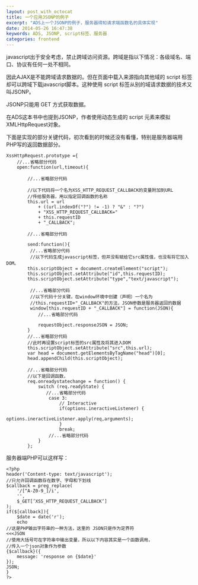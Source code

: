 ```yaml
---
layout: post_with_octocat
title: 一个应用JSONP的例子
excerpt: "ADS上一个JSONP的例子，服务器得知请求端函数名的具体实现"
date: 2014-05-26 16:47:38
keywords: ADS, JSONP, script标签、服务器
categories: frontend
---
```

javascript出于安全考虑，禁止跨域访问资源。跨域是指以下情况：各级域名、端口、协议有任何一处不相同。

因此AJAX是不能跨域请求数据的。但在页面中载入来源指向其他域的 script 标签却可以跨域下载javascript脚本。这种使用 script 标签从别的域请求数据的技术又叫JSONP。

JSONP只能用 GET 方式获取数据。

在ADS这本书中也提到JSONP，作者使用动态生成的 script 元素来模拟XMLHttpRequest对象。

下面是实现的部分关键代码，初次看到的时候还没有看懂，特别是服务器端用PHP写的返回数据部分。

	
    XssHttpRequest.prototype ={
    	//...省略部分代码
    	open:function(url,timeout){

            //...省略部分代码
            
            //以下代码将一个名为XSS_HTTP_REQUEST_CALLBACK的变量附加到URL
            //传给服务器，用以指定回调函数的名称
			this.url = url
				+ ((url.indexOf("?") != -1) ? "&" : "?")
				+ "XSS_HTTP_REQUEST_CALLBACK="
				+ this.requestID
				+ "_CALLBACK";
                
            //...省略部分代码
            
            send:function(){
			 //...省略部分代码
             //以下代码生成javascript标签，但并没有赋给它src属性值，也没有将它加入DOM。
			this.scriptObject = document.createElement("script");
			this.scriptObject.setAttribute("id",this.requestID);
			this.scriptObject.setAttribute("type","text/javascript");
            
             //...省略部分代码
             //以下代码十分关键，在window环境中创建（声明）一个名为
             //this.requestID+"_CALLBACK"的方法，JSON参数是服务器返回的数据
             window[this.requestID + "_CALLBACK"] = function(JSON){
				//...省略部分代码

				requestObject.responseJSON = JSON;
			}
			//...省略部分代码
            //此时再设置script标签的src属性及将其进入DOM
			this.scriptObject.setAttribute("src",this.url);
			var head = document.getElementsByTagName("head")[0];
			head.appendChild(this.scriptObject);
            
            //...省略部分代码
            //以下是回调函数，
            req.onreadystatechange = function() {
                switch (req.readyState) {
                   //...省略部分代码
                    case 3:
                        // Interactive
                        if(options.ineractiveListener) {
                            options.ineractiveListener.apply(req,arguments);
                        }
                        break;
					//...省略部分代码
                }
            };
            
服务器端PHP可以这样写：
	
    <?php
    header('Content-type: text/javascript');
    //只允许回调函数存在数字、字母和下划线
    $callback = preg_replace(
    	'/[^A-Z0-9_]/i',
        '',
        $_GET[’XSS_HTTP_REQUEST_CALLBACK‘]
    );
    if($[callback]){
    	$date = date('r');
        echo
    //这是PHP输出字符串的一种方法，这里的 JSON只是作为定界符
    <<<JSON
    //使用大括号可在字符串中输出变量，所以以下内容其实是一个函数调用，
    //传入一个json对象作为参数
    {$callback}({
    	message: 'response on {$date}'
    });
    JSON;
    }
    ?>
                